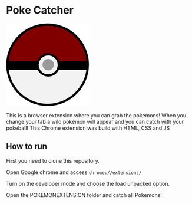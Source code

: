 # Poke Catcher

![Alt text](pokeBall.png "Clickbait")


This is a browser extension where you can grab the pokemons! When you change your tab a wild pokemon will appear and you can catch with your pokeball! This Chrome extension was build with HTML, CSS and JS

## How to run

First you need to clone this repository.

Open Google chrome and access `chrome://extensions/`

Turn on the developer mode and choose the load unpacked option.

Open the POKEMONEXTENSION folder and catch all Pokemons!